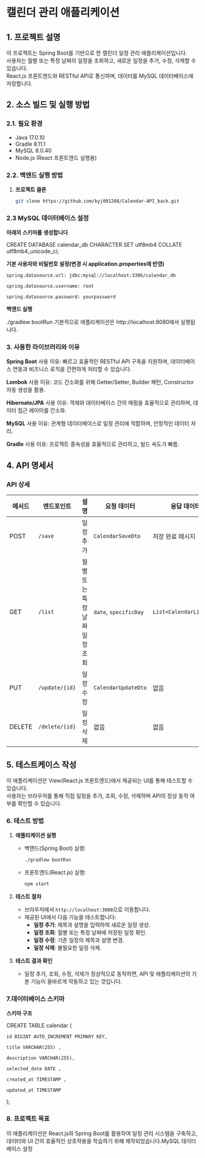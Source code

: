 # 캘린더 관리 애플리케이션

## 1. 프로젝트 설명

이 프로젝트는 Spring Boot를 기반으로 한 캘린더 일정 관리 애플리케이션입니다.  
사용자는 월별 또는 특정 날짜의 일정을 조회하고, 새로운 일정을 추가, 수정, 삭제할 수 있습니다.  
React.js 프론트엔드와 RESTful API로 통신하며, 데이터를 MySQL 데이터베이스에 저장합니다.


## 2. 소스 빌드 및 실행 방법

### 2.1. **필요 환경**
- Java 17.0.10
- Gradle 8.11.1
- MySQL 8.0.40
- Node.js (React 프론트엔드 실행용)

### 2.2. **백엔드 실행 방법**

1. **프로젝트 클론**
   ```bash
   git clone https://github.com/kyj001208/Calendar-API_back.git
   
### 2.3 **MySQL 데이터베이스 설정**

**아래의 스키마를 생성합니다**


CREATE DATABASE calendar_db CHARACTER SET utf8mb4 COLLATE utf8mb4_unicode_ci;


**기본 사용자와 비밀번호 설정(변경 시 application.properties에 반영)**
  
    spring.datasource.url: jdbc:mysql://localhost:3306/calendar_db
    
    spring.datasource.username: root
    
    spring.datasource.password: yourpassword

**백엔드 실행**

./gradlew bootRun
기본적으로 애플리케이션은 http://localhost:8080에서 실행됩니다.

### 3. 사용한 라이브러리와 이유

**Spring Boot**
사용 이유: 빠르고 효율적인 RESTful API 구축을 지원하며, 데이터베이스 연동과 비즈니스 로직을 간편하게 처리할 수 있습니다.

**Lombok**
사용 이유: 코드 간소화를 위해 Getter/Setter, Builder 패턴, Constructor 자동 생성을 활용.

**Hibernate/JPA**
사용 이유: 객체와 데이터베이스 간의 매핑을 효율적으로 관리하며, 데이터 접근 레이어를 간소화.

**MySQL**
사용 이유: 관계형 데이터베이스로 일정 관리에 적합하며, 안정적인 데이터 처리.

**Gradle**
사용 이유: 프로젝트 종속성을 효율적으로 관리하고, 빌드 속도가 빠름.


## 4. API 명세서

### API 상세

| 메서드   | 엔드포인트      | 설명                          | 요청 데이터          | 응답 데이터             |
|----------|-----------------|-------------------------------|----------------------|-------------------------|
| POST     | `/save`         | 일정 추가                     | `CalendarSaveDto`    | 저장 완료 메시지        |
| GET      | `/list`         | 월별 또는 특정 날짜 일정 조회 | `date`, `specificDay` | `List<CalendarListDto>` |
| PUT      | `/update/{id}`  | 일정 수정                     | `CalendarUpdateDto`  | 없음                    |
| DELETE   | `/delete/{id}`  | 일정 삭제                     | 없음                 | 없음                    |

## 5. 테스트케이스 작성

이 애플리케이션은 View(React.js 프론트엔드)에서 제공되는 UI를 통해 테스트할 수 있습니다.  
사용자는 브라우저를 통해 직접 일정을 추가, 조회, 수정, 삭제하며 API의 정상 동작 여부를 확인할 수 있습니다.

### 6.  테스트 방법
1. **애플리케이션 실행**  
   - 백엔드(Spring Boot) 실행:  
     ```bash
     ./gradlew bootRun
     ```
   - 프론트엔드(React.js) 실행:  
     ```bash
     npm start
     ```

2. **테스트 절차**
   - 브라우저에서 `http://localhost:3000`으로 이동합니다.
   - 제공된 UI에서 다음 기능을 테스트합니다:
     - **일정 추가**: 제목과 설명을 입력하여 새로운 일정 생성.
     - **일정 조회**: 월별 또는 특정 날짜에 저장된 일정 확인.
     - **일정 수정**: 기존 일정의 제목과 설명 변경.
     - **일정 삭제**: 불필요한 일정 삭제.

3. **테스트 결과 확인**
   - 일정 추가, 조회, 수정, 삭제가 정상적으로 동작하면, API 및 애플리케이션의 기본 기능이 올바르게 작동하고 있는 것입니다.

### 7.데이터베이스 스키마
**스키마 구조**


CREATE TABLE calendar (

    id BIGINT AUTO_INCREMENT PRIMARY KEY,
    
    title VARCHAR(255) ,
    
    description VARCHAR(255),
    
    selected_date DATE ,
    
    created_at TIMESTAMP ,
    
    updated_at TIMESTAMP
    
);


### 8. 프로젝트 목표
이 애플리케이션은 React.js와 Spring Boot를 활용하여 일정 관리 시스템을 구축하고, 데이터와 UI 간의 효율적인 상호작용을 학습하기 위해 제작되었습니다.MySQL 데이터베이스 설정
